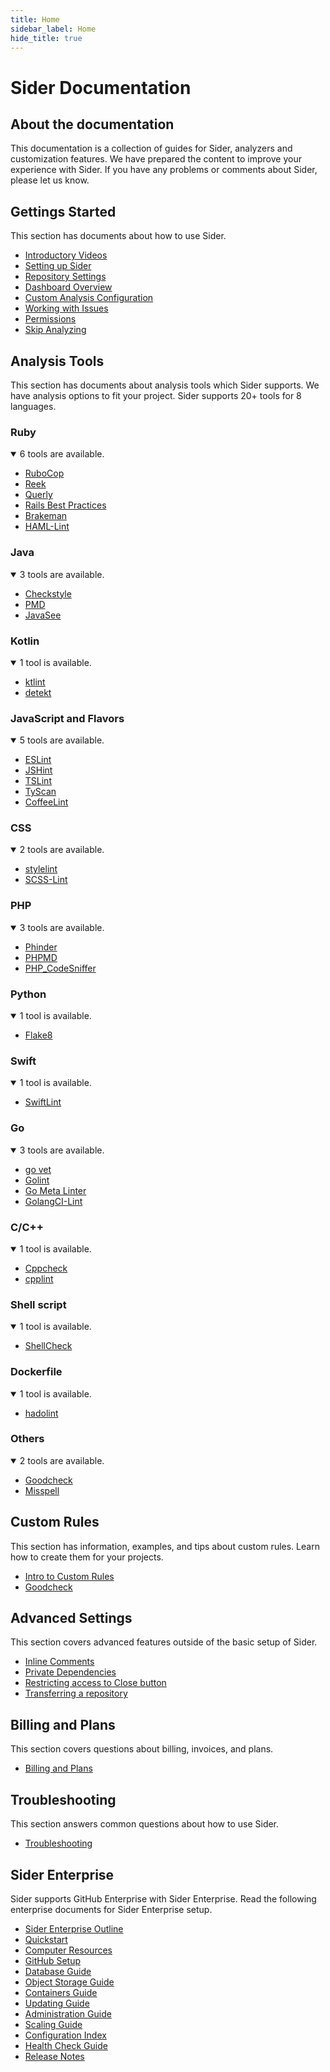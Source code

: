 ```yaml
---
title: Home
sidebar_label: Home
hide_title: true
---
```


# Sider Documentation

## About the documentation

This documentation is a collection of guides for Sider, analyzers and customization features.
We have prepared the content to improve your experience with Sider. If you have any problems or comments about Sider, please let us know.

## Gettings Started

This section has documents about how to use Sider.

- [Introductory Videos](./getting-started/intro-videos.md)
- [Setting up Sider](./getting-started/setup.md)
- [Repository Settings](./getting-started/repository-settings.md)
- [Dashboard Overview](./getting-started/dashboard.md)
- [Custom Analysis Configuration](./getting-started/custom-configuration.md)
- [Working with Issues](./getting-started/working-with-issues.md)
- [Permissions](./getting-started/permissions.md)
- [Skip Analyzing](./getting-started/skip-analyzing.md)

## Analysis Tools

This section has documents about analysis tools which Sider supports. We have analysis options to fit your project. Sider supports 20+ tools for 8 languages.

### Ruby

<details open>
  <summary>6 tools are available.</summary>

- [RuboCop](./tools/ruby/rubocop.md)
- [Reek](./tools/ruby/reek.md)
- [Querly](./tools/ruby/querly.md)
- [Rails Best Practices](./tools/ruby/rails-bestpractices.md)
- [Brakeman](./tools/ruby/brakeman.md)
- [HAML-Lint](./tools/ruby/haml-lint.md)

</details>

### Java

<details open>
  <summary>3 tools are available.</summary>

- [Checkstyle](./tools/java/checkstyle.md)
- [PMD](./tools/java/pmd.md)
- [JavaSee](./tools/java/javasee.md)
  </details>

### Kotlin

<details open>
  <summary>1 tool is available.</summary>

- [ktlint](./tools/kotlin/ktlint.md)
- [detekt](./tools/kotlin/detekt.md)
  </details>

### JavaScript and Flavors

<details open>
  <summary>5 tools are available.</summary>

- [ESLint](./tools/javascript/eslint.md)
- [JSHint](./tools/javascript/jshint.md)
- [TSLint](./tools/javascript/tslint.md)
- [TyScan](./tools/javascript/tyscan.md)
- [CoffeeLint](./tools/javascript/coffeelint.md)

</details>

### CSS

<details open>
  <summary>2 tools are available.</summary>

- [stylelint](./tools/css/stylelint.md)
- [SCSS-Lint](./tools/css/scss-lint.md)

</details>

### PHP

<details open>
  <summary>3 tools are available.</summary>

- [Phinder](./tools/php/phinder.md)
- [PHPMD](./tools/php/phpmd.md)
- [PHP_CodeSniffer](./tools/php/codesniffer.md)

</details>

### Python

<details open>
  <summary>1 tool is available.</summary>

- [Flake8](./tools/python/flake8.md)

</details>

### Swift

<details open>
  <summary>1 tool is available.</summary>

- [SwiftLint](./tools/swift/swiftlint.md)

</details>

### Go

<details open>
  <summary>3 tools are available.</summary>

- [go vet](./tools/go/govet.md)
- [Golint](./tools/go/golint.md)
- [Go Meta Linter](./tools/go/gometalinter.md)
- [GolangCI-Lint](./tools/go/golangci-lint.md)

</details>

### C/C++

<details open>
  <summary>1 tool is available.</summary>

- [Cppcheck](./tools/cplusplus/cppcheck.md)
- [cpplint](./tools/cplusplus/cpplint.md)

</details>

### Shell script

<details open>
  <summary>1 tool is available.</summary>

- [ShellCheck](./tools/shellscript/shellcheck.md)

</details>

### Dockerfile

<details open>
  <summary>1 tool is available.</summary>

- [hadolint](./tools/dockerfile/hadolint.md)

</details>

### Others

<details open>
  <summary>2 tools are available.</summary>

- [Goodcheck](./tools/others/goodcheck.md)
- [Misspell](./tools/others/misspell.md)

</details>

## Custom Rules

This section has information, examples, and tips about custom rules. Learn how to create them for your projects.

- [Intro to Custom Rules](./custom-rules/introduction-to-custom-rules.md)
- [Goodcheck](./custom-rules/goodcheck.md)

## Advanced Settings

This section covers advanced features outside of the basic setup of Sider.

- [Inline Comments](./advanced-settings/inline-comments.md)
- [Private Dependencies](./advanced-settings/private-dependencies.md)
- [Restricting access to Close button](./advanced-settings/restricting-access-to-close-button.md)
- [Transferring a repository](./advanced-settings/transferring-a-repository.md)

## Billing and Plans

This section covers questions about billing, invoices, and plans.

- [Billing and Plans](./billing-and-plans.md)

## Troubleshooting

This section answers common questions about how to use Sider.

- [Troubleshooting](./troubleshooting.md)

## Sider Enterprise

Sider supports GitHub Enterprise with Sider Enterprise.
Read the following enterprise documents for Sider Enterprise setup.

- [Sider Enterprise Outline](./enterprise/outline.md)
- [Quickstart](./enterprise/quickstart.md)
- [Computer Resources](./enterprise/resources.md)
- [GitHub Setup](./enterprise/github.md)
- [Database Guide](./enterprise/database.md)
- [Object Storage Guide](./enterprise/storage.md)
- [Containers Guide](./enterprise/containers.md)
- [Updating Guide](./enterprise/updating.md)
- [Administration Guide](./enterprise/administration.md)
- [Scaling Guide](./enterprise/scaling.md)
- [Configuration Index](./enterprise/config.md)
- [Health Check Guide](./enterprise/healthcheck.md)
- [Release Notes](./enterprise/releases/index.md)
